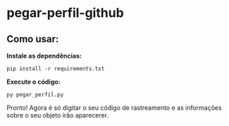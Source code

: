 # pegar-perfil-github

## Como usar:

**Instale as dependências:**
```
pip install -r requirements.txt
```

**Execute o código:**
```
py pegar_perfil.py
```

Pronto! Agora é só digitar o seu código de rastreamento e as informações sobre o seu objeto irão aparecerer.